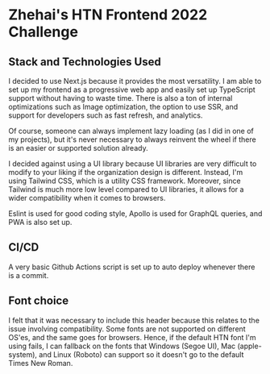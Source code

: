# Zhehai's HTN Frontend 2022 Challenge

## Stack and Technologies Used

I decided to use Next.js because it provides the most versatility. I am 
able to set up my frontend as a progressive web app and easily set up TypeScript support without having to waste time. There is also a ton of internal optimizations such as Image optimization, the option to use SSR, and support for developers such as fast refresh, and analytics.

Of course, someone can always implement lazy loading (as I did in one of my projects), 
but it's never necessary to always reinvent the wheel if there is an easier or supported solution already.

I decided against using a UI library because UI libraries are very difficult to modify to your liking if the organization design is different. Instead, I'm using Tailwind CSS, which is a utility CSS framework. Moreover, since Tailwind is much more low level compared to UI libraries, it allows for a wider compatibility when it comes to browsers.

Eslint is used for good coding style, Apollo is used for GraphQL queries, and PWA is also set up.

## CI/CD

A very basic Github Actions script is set up to auto deploy whenever there is a commit.

## Font choice

I felt that it was necessary to include this header because this relates to the issue involving compatibility. Some fonts are not supported on different OS'es, and the same goes for browsers.
Hence, if the default HTN font I'm using fails, I can fallback on the fonts that Windows (Segoe UI), Mac (apple-system), and Linux (Roboto) can support so it doesn't go to the default Times New Roman.


